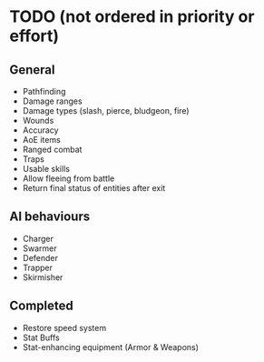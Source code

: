 # TODO (not ordered in priority or effort)
## General
* Pathfinding
* Damage ranges
* Damage types (slash, pierce, bludgeon, fire)
* Wounds
* Accuracy
* AoE items
* Ranged combat
* Traps
* Usable skills
* Allow fleeing from battle
* Return final status of entities after exit

## AI behaviours
* Charger
* Swarmer
* Defender
* Trapper
* Skirmisher

## Completed
* Restore speed system
* Stat Buffs
* Stat-enhancing equipment (Armor & Weapons)